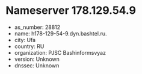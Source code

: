 # Nameserver 178.129.54.9

* as_number: 28812
* name: h178-129-54-9.dyn.bashtel.ru.
* city: Ufa
* country: RU
* organization: PJSC Bashinformsvyaz
* version: Unknown
* dnssec: Unknown
